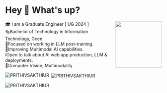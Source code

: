 # Hey 👋 What's up?

<img align="right" height="150" src="https://huggingface.co/spaces/prithivMLmods/Top-Prompt-Collection/resolve/main/cc.gif"  />

🎓 I am a Graduate Engineer [ UG 2024 ]<br>🗞️Bachelor of Technology in Information Technology, Gcee<br>🌠Focused on working in LLM post-training.<br>🔮Improving Multimodal AI capabilities.<br>ℹ️Open to talk about AI web app production, LLM & deployments.<br>🥠Computer Vision, Multimodality 

<p><img align="left" src="https://github-readme-stats.vercel.app/api/top-langs?username=PRITHIVSAKTHIUR&show_icons=true&locale=en&layout=compact&theme=tokyonight" alt="PRITHIVSAKTHIUR" /></p>

<p>&nbsp;<img align="center" src="https://github-readme-stats.vercel.app/api?username=PRITHIVSAKTHIUR&show_icons=true&locale=en&theme=tokyonight" alt="PRITHIVSAKTHIUR" /></p>

<p><img align="center" src="https://github-readme-streak-stats.herokuapp.com/?user=PRITHIVSAKTHIUR&&theme=tokyonight" alt="PRITHIVSAKTHIUR" /></p>
